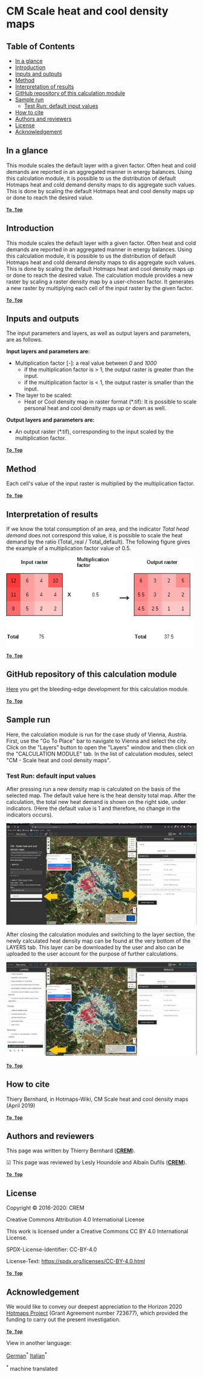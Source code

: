<h1>CM Scale heat and cool density maps</h1>

## Table of Contents
* [In a glance](#in-a-glance)
* [Introduction](#introduction)
* [Inputs and outputs](#inputs-and-outputs)
* [Method](#method)
* [Interpretation of results](#interpretation-of-results)
* [GitHub repository of this calculation module](#github-repository-of-this-calculation-module)
* [Sample run](#sample-run)
  * [Test Run: default input values](#sample-run_test-run-default-input-values)
* [How to cite](#how-to-cite)
* [Authors and reviewers](#authors-and-reviewers)
* [License](#license)
* [Acknowledgement](#acknowledgement)

## In a glance
This module scales the default layer with a given factor. Often heat and cold demands are reported in an aggregated manner in energy balances. Using this calculation module, it is possible to us the distribution of default Hotmaps heat and cold demand density maps to dis aggregate such values. This is done by scaling the default Hotmaps heat and cool density maps up or done to reach the desired value.


[**`To Top`**](#table-of-contents)

## Introduction

This module scales the default layer with a given factor. Often heat and cold demands are reported in an aggregated manner in energy balances. Using this calculation module, it is possible to us the distribution of default Hotmaps heat and cold demand density maps to dis aggregate such values. This is done by scaling the default Hotmaps heat and cool density maps up or done to reach the desired value.
The calculation module provides a new raster by scaling a raster density map by a user-chosen factor. It generates a new raster by multiplying each cell of the input raster by the given factor.


[**`To Top`**](#table-of-contents)

## Inputs and outputs

The input parameters and layers, as well as output layers and parameters, are as follows.

**Input layers and parameters are:**

* Multiplication factor [-]: a real value between _*0*_ and _*1000*_
  * if the multiplication factor is > 1, the output raster is greater than the input. 
  * if the multiplication factor is < 1, the output raster is smaller than the input.
* The layer to be scaled:
  * Heat or Cool density map in raster format (\*.tif): It is possible to scale personal heat and cool density maps up or down as well.  

**Output layers and parameters are:**

* An output raster (\*.tif), corresponding to the input scaled by the multiplication factor.


[**`To Top`**](#table-of-contents)

## Method
Each cell's value of the input raster is multiplied by the multiplication factor.


[**`To Top`**](#table-of-contents)

## Interpretation of results
If we know the total consumption of an area, and the indicator _Total head demand_ does not correspond this value, it is possible to scale the heat demand by the ratio (Total_real / Total_default).
The following figure gives the example of a multiplication factor value of 0.5.

<img src="/images/Wiki_CM_scale.png" alt="Fig. 1-0" title="Name the run session"/>


[**`To Top`**](#table-of-contents)

## GitHub repository of this calculation module

[Here](https://github.com/HotMaps/base_calculation_module) you get the bleeding-edge development for this calculation module.


[**`To Top`**](#table-of-contents)

## Sample run

Here, the calculation module is run for the case study of Vienna, Austria. First, use the "Go To Place" bar to navigate to Vienna and select the city. Click on the "Layers" button to open the "Layers" window and then click on the "CALCULATION MODULE" tab. In the list of calculation modules, select "CM - Scale heat and cool density maps". 

### Test Run: default input values
After pressing run a new density map is calculated on the basis of the selected map. The default value here is the heat density total map. 
After the calculation, the total new heat demand is shown on the right side, under indicators. (Here the default value is 1 and therefore, no change in the indicators occurs).

<img src="/en/CM-Scale-heat-and-cool-density-maps/picture1.jpg"/>

After closing the calculation modules and switching to the layer section, the newly calculated heat density map can be found at the very bottom of the LAYERS tab. This layer can be downloaded by the user and also can be uploaded to the user account for the purpose of further calculations.

<img src="/en/CM-Scale-heat-and-cool-density-maps/picture2.jpg"/>

[**`To Top`**](#table-of-contents)

## How to cite

Thiery Bernhard, in Hotmaps-Wiki, CM Scale heat and cool density maps (April 2019)


[**`To Top`**](#table-of-contents)

## Authors and reviewers

This page was written by Thierry Bernhard (**[CREM](https://www.crem.ch/)**).

&#9745; This page was reviewed by Lesly Houndole and Albain Dufils (**[CREM](https://www.crem.ch/)**).

[**`To Top`**](#table-of-contents)

## License

Copyright © 2016-2020: CREM

Creative Commons Attribution 4.0 International License

This work is licensed under a Creative Commons CC BY 4.0 International License.

SPDX-License-Identifier: CC-BY-4.0

License-Text: https://spdx.org/licenses/CC-BY-4.0.html


[**`To Top`**](#table-of-contents)

## Acknowledgement

We would like to convey our deepest appreciation to the Horizon 2020 [Hotmaps Project](https://www.hotmaps-project.eu) (Grant Agreement number 723677), which provided the funding to carry out the present investigation.


[**`To Top`**](#table-of-contents)





<!--- THIS IS A SUPER UNIQUE IDENTIFIER -->

View in another language:

 [German](../de/CM-Scale-heat-and-cool-density-maps)<sup>\*</sup> [Italian](../it/CM-Scale-heat-and-cool-density-maps)<sup>\*</sup> 

<sup>\*</sup> machine translated
